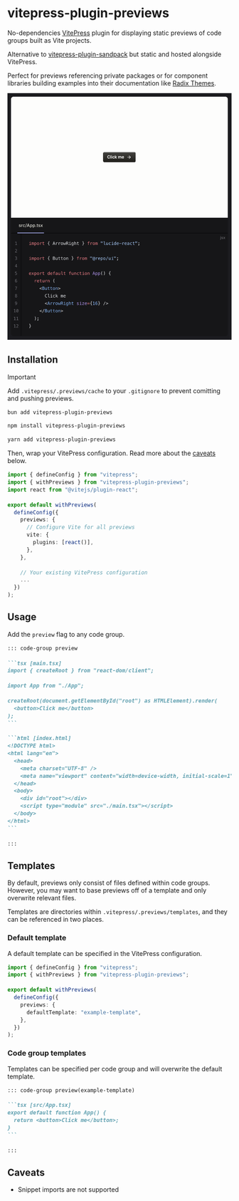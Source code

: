# vitepress-plugin-previews

No-dependencies [VitePress](https://vitepress.dev/) plugin for displaying static previews of code groups built as Vite projects.

Alternative to [vitepress-plugin-sandpack](https://vitepress-sandbox.js-bridge.com/) but static and hosted alongside VitePress.

Perfect for previews referencing private packages or for component libraries building examples into their documentation like [Radix Themes](https://www.radix-ui.com/themes/docs/overview/getting-started).

![Example](./preview.png)

## Installation

> [!IMPORTANT]  
> Add `.vitepress/.previews/cache` to your `.gitignore` to prevent comitting and pushing previews.

```bash
bun add vitepress-plugin-previews
```

```bash
npm install vitepress-plugin-previews
```

```bash
yarn add vitepress-plugin-previews
```

Then, wrap your VitePress configuration. Read more about the [caveats](#caveats) below.

```ts [.vitepress/config.ts]
import { defineConfig } from "vitepress";
import { withPreviews } from "vitepress-plugin-previews";
import react from "@vitejs/plugin-react";

export default withPreviews(
  defineConfig({
    previews: {
      // Configure Vite for all previews
      vite: {
        plugins: [react()],
      },
    },

    // Your existing VitePress configuration
    ...
  })
);
```

## Usage

Add the `preview` flag to any code group.

````md
::: code-group preview

```tsx [main.tsx]
import { createRoot } from "react-dom/client";

import App from "./App";

createRoot(document.getElementById("root") as HTMLElement).render(
  <button>Click me</button>
);
```

```html [index.html]
<!DOCTYPE html>
<html lang="en">
  <head>
    <meta charset="UTF-8" />
    <meta name="viewport" content="width=device-width, initial-scale=1" />
  </head>
  <body>
    <div id="root"></div>
    <script type="module" src="./main.tsx"></script>
  </body>
</html>
```

:::
````

## Templates

By default, previews only consist of files defined within code groups. However, you may want to base previews off of a template and only overwrite relevant files.

Templates are directories within `.vitepress/.previews/templates`, and they can be referenced in two places.

### Default template

A default template can be specified in the VitePress configuration.

```ts [.vitepress/config.ts]
import { defineConfig } from "vitepress";
import { withPreviews } from "vitepress-plugin-previews";

export default withPreviews(
  defineConfig({
    previews: {
      defaultTemplate: "example-template",
    },
  })
);
```

### Code group templates

Templates can be specified per code group and will overwrite the default template.

````md
::: code-group preview(example-template)

```tsx [src/App.tsx]
export default function App() {
  return <button>Click me</button>;
}
```

:::
````

## Caveats

- Snippet imports are not supported

